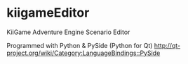 kiigameEditor
=============

KiiGame Adventure Engine Scenario Editor

Programmed with Python & PySide (Python for Qt)
http://qt-project.org/wiki/Category:LanguageBindings::PySide
